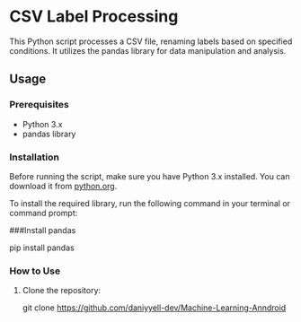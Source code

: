 # CSV Label Processing

This Python script processes a CSV file, renaming labels based on specified conditions. It utilizes the pandas library for data manipulation and analysis.

## Usage

### Prerequisites

- Python 3.x
- pandas library

### Installation

Before running the script, make sure you have Python 3.x installed. You can download it from [python.org](https://www.python.org/).

To install the required library, run the following command in your terminal or command prompt:

###Install pandas

pip install pandas


### How to Use

1. Clone the repository:
 
   git clone https://github.com/daniyyell-dev/Machine-Learning-Anndroid
